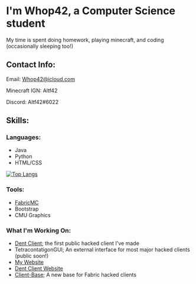 # I'm Whop42, a Computer Science student

My time is spent doing homework, playing minecraft, and coding (occasionally sleeping too!)

## Contact Info:
Email: Whop42@icloud.com

Minecraft IGN: Altf42

Discord: Altf42#6022


## Skills:
### Languages:
- Java
- Python
- HTML/CSS

[![Top Langs](https://github-readme-stats.vercel.app/api/top-langs/?username=Whop42)](https://github.com/anuraghazra/github-readme-stats)

### Tools:
- [FabricMC](https://github.com/FabricMC/Fabric)
- Bootstrap
- CMU Graphics

### What I'm Working On:
- [Dent Client](https://github.com/DentClient/Client); the first public hacked client I've made
- TetracontatigonGUI; An external interface for most major hacked clients (public soon!)
- [My Website](https://whop42.github.io)
- [Dent Client Website](https://dentclient.github.io)
- [Client-Base](https://github.com/Whop42/client-base); A new base for Fabric hacked clients
